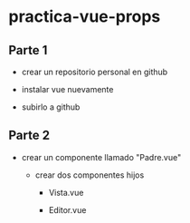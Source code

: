# practica-vue-props

## Parte 1

- crear un repositorio personal en github

- instalar vue nuevamente

- subirlo a github

## Parte 2

- crear un componente llamado "Padre.vue"

  - crear dos componentes hijos

    - Vista.vue

    - Editor.vue
